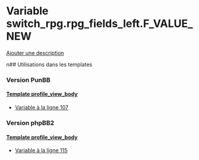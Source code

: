 # Variable switch_rpg.rpg_fields_left.F_VALUE_NEW
[Ajouter une description](https://fa-tvars.appspot.com/switch_rpg.rpg_fields_left.F_VALUE_NEW)

n## Utilisations dans les templates

### Version PunBB

#### [Template profile_view_body](punbb/profile_view_body.md)
* [Variable à la ligne 107](../punbb/profile_view_body.tpl#L107)

### Version phpBB2

#### [Template profile_view_body](subsilver/profile_view_body.md)
* [Variable à la ligne 115](../subsilver/profile_view_body.tpl#L115)